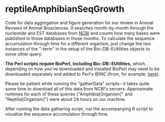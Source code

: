 reptileAmphibianSeqGrowth
=========================

Code for data aggregation and figure generation for our review in Annual Reviews of Animal Biosciences. It searches month-by-month through the nucleotide and EST databases from [NCBI](http://www.ncbi.nlm.nih.gov/) and counts how many bases were published to those databases in those months. To calculate the sequence accumulation through time for a different organism, just change the two instances of the "-term" in the setup of the Bio::DB::EUtilities objects to some other query.

**The Perl scripts require BioPerl, including Bio::DB::EUtilities,** which, depending on how you've downloaded and installed BioPerl may need to be downloaded separately and added to Perl's @INC (from, for example, [here](https://github.com/bioperl/Bio-EUtilities)).

Please be patient while running the "gatherData" scripts--it takes quite some time to download all of this data from NCBI's servers. Approximate runtimes for each of these queries ("Amphibia\[Organism\]" and "Reptilia\[Organism\]") were about 24 hours on our machine.

After running the data gathering script, run the accompanying R script to visualize the sequence accumulation through time.
